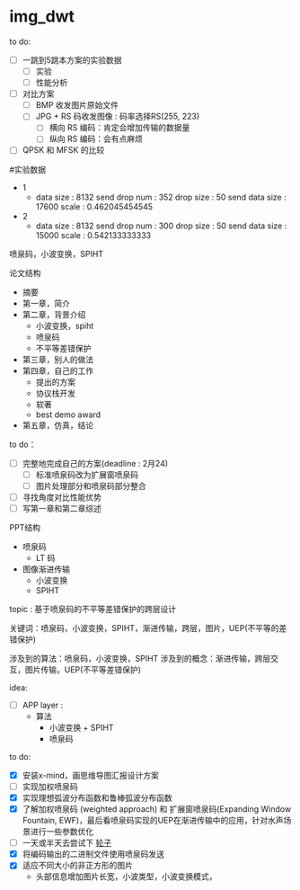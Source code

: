 # img_dwt

to do:
- [ ] 一跳到5跳本方案的实验数据
    - [ ] 实验
    - [ ] 性能分析
- [ ] 对比方案
    - [ ] BMP 收发图片原始文件
    - [ ] JPG + RS 码收发图像 : 码率选择RS(255, 223)
        - [ ] 横向 RS 编码：肯定会增加传输的数据量
        - [ ] 纵向 RS 编码：会有点麻烦
- [ ] QPSK 和 MFSK 的比较

#实验数据
- 1
	-  data size :  8132
	send drop num :  352 drop size :  50
	send data size :  17600
	scale :  0.462045454545
- 2 
	- data size :  8132
	send drop num :  300 drop size :  50
	send data size :  15000
	scale :  0.542133333333



喷泉码，小波变换，SPIHT


论文结构
- 摘要
- 第一章，简介
- 第二章，背景介绍
    - 小波变换，spiht
    - 喷泉码
    - 不平等差错保护
- 第三章，别人的做法
- 第四章，自己的工作
    - 提出的方案
    - 协议栈开发
    - 软著
    - best demo award
- 第五章，仿真，结论

to do：
- [ ] 完整地完成自己的方案(deadline : 2月24)
    - [ ] 标准喷泉码改为扩展窗喷泉码
    - [ ] 图片处理部分和喷泉码部分整合
- [ ] 寻找角度对比性能优势
- [ ] 写第一章和第二章综述

PPT结构
- 喷泉码
	- LT 码
- 图像渐进传输
	- 小波变换
	- SPIHT

topic : 基于喷泉码的不平等差错保护的跨层设计

关键词：喷泉码，小波变换，SPIHT，渐进传输，跨层，图片，UEP(不平等的差错保护)

涉及到的算法：喷泉码，小波变换，SPIHT
涉及到的概念：渐进传输，跨层交互，图片传输，UEP(不平等差错保护)

idea:
- [ ] APP layer : 
    - 算法
        - 小波变换 + SPIHT
        - 喷泉码

to do:
- [x] 安装x-mind，画思维导图汇报设计方案
- [ ] 实现加权喷泉码
- [x] 实现理想弧波分布函数和鲁棒弧波分布函数
- [x] 了解加权喷泉码 (weighted approach) 和 扩展窗喷泉码(Expanding Window Fountain, EWF)，最后看喷泉码实现的UEP在渐进传输中的应用，针对水声场景进行一些参数优化
- [ ] 一天或半天去尝试下 [轮子](https://github.com/juancgalan/VideoBWT/blob/master/python/src/create_spiht_batch.py)
- [x] 将编码输出的二进制文件使用喷泉码发送
- [x] 适应不同大小的非正方形的图片
    - 头部信息增加图片长宽，小波类型，小波变换模式，
